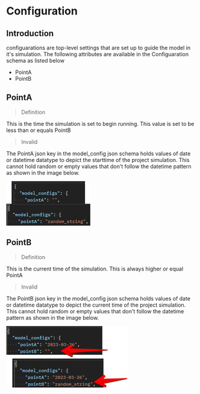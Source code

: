 # Configuration

## Introduction

configuarations are top-level settings that are set up to guide the model in it's simulation. The following attributes are available in the Configuaration schema as listed below

- PointA
- PointB

## PointA

> Definition

This is the time the simulation is set to begin running. This value is set to be less than or equals PointB

> Invalid

The PointA json key in the model_config json schema holds values of date or datetime datatype to depict the starttime of the project simulation. This cannot hold random or empty values that don't follow the datetime pattern as shown in the image below.

![validate_PointA](images/pointA_invalid_value.png)

## PointB

> Definition

This is the current time of the simulation. This is always higher or equal PointA

> Invalid

The PointB json key in the model_config json schema holds values of date or datetime datatype to depict the current time of the project simulation. This cannot hold random or empty values that don't follow the datetime pattern as shown in the image below.

![validate_PointB](images/pointB_invalid_value.png)


